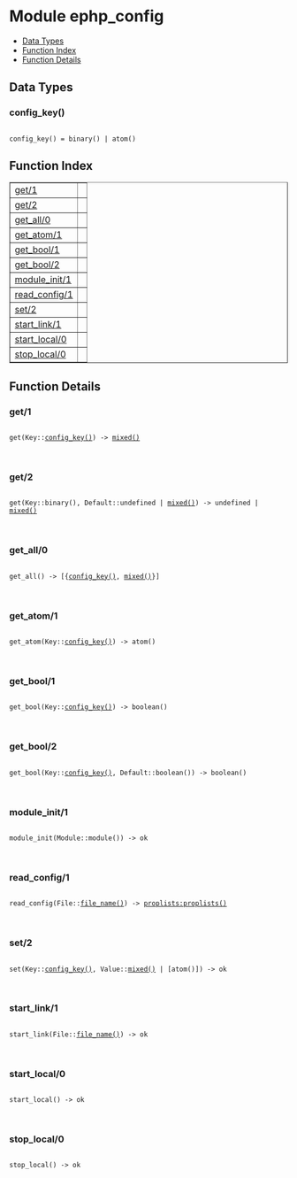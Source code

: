 

# Module ephp_config #
* [Data Types](#types)
* [Function Index](#index)
* [Function Details](#functions)

<a name="types"></a>

## Data Types ##




### <a name="type-config_key">config_key()</a> ###


<pre><code>
config_key() = binary() | atom()
</code></pre>

<a name="index"></a>

## Function Index ##


<table width="100%" border="1" cellspacing="0" cellpadding="2" summary="function index"><tr><td valign="top"><a href="#get-1">get/1</a></td><td></td></tr><tr><td valign="top"><a href="#get-2">get/2</a></td><td></td></tr><tr><td valign="top"><a href="#get_all-0">get_all/0</a></td><td></td></tr><tr><td valign="top"><a href="#get_atom-1">get_atom/1</a></td><td></td></tr><tr><td valign="top"><a href="#get_bool-1">get_bool/1</a></td><td></td></tr><tr><td valign="top"><a href="#get_bool-2">get_bool/2</a></td><td></td></tr><tr><td valign="top"><a href="#module_init-1">module_init/1</a></td><td></td></tr><tr><td valign="top"><a href="#read_config-1">read_config/1</a></td><td></td></tr><tr><td valign="top"><a href="#set-2">set/2</a></td><td></td></tr><tr><td valign="top"><a href="#start_link-1">start_link/1</a></td><td></td></tr><tr><td valign="top"><a href="#start_local-0">start_local/0</a></td><td></td></tr><tr><td valign="top"><a href="#stop_local-0">stop_local/0</a></td><td></td></tr></table>


<a name="functions"></a>

## Function Details ##

<a name="get-1"></a>

### get/1 ###

<pre><code>
get(Key::<a href="#type-config_key">config_key()</a>) -&gt; <a href="#type-mixed">mixed()</a>
</code></pre>
<br />

<a name="get-2"></a>

### get/2 ###

<pre><code>
get(Key::binary(), Default::undefined | <a href="#type-mixed">mixed()</a>) -&gt; undefined | <a href="#type-mixed">mixed()</a>
</code></pre>
<br />

<a name="get_all-0"></a>

### get_all/0 ###

<pre><code>
get_all() -&gt; [{<a href="#type-config_key">config_key()</a>, <a href="#type-mixed">mixed()</a>}]
</code></pre>
<br />

<a name="get_atom-1"></a>

### get_atom/1 ###

<pre><code>
get_atom(Key::<a href="#type-config_key">config_key()</a>) -&gt; atom()
</code></pre>
<br />

<a name="get_bool-1"></a>

### get_bool/1 ###

<pre><code>
get_bool(Key::<a href="#type-config_key">config_key()</a>) -&gt; boolean()
</code></pre>
<br />

<a name="get_bool-2"></a>

### get_bool/2 ###

<pre><code>
get_bool(Key::<a href="#type-config_key">config_key()</a>, Default::boolean()) -&gt; boolean()
</code></pre>
<br />

<a name="module_init-1"></a>

### module_init/1 ###

<pre><code>
module_init(Module::module()) -&gt; ok
</code></pre>
<br />

<a name="read_config-1"></a>

### read_config/1 ###

<pre><code>
read_config(File::<a href="#type-file_name">file_name()</a>) -&gt; <a href="proplists.md#type-proplists">proplists:proplists()</a>
</code></pre>
<br />

<a name="set-2"></a>

### set/2 ###

<pre><code>
set(Key::<a href="#type-config_key">config_key()</a>, Value::<a href="#type-mixed">mixed()</a> | [atom()]) -&gt; ok
</code></pre>
<br />

<a name="start_link-1"></a>

### start_link/1 ###

<pre><code>
start_link(File::<a href="#type-file_name">file_name()</a>) -&gt; ok
</code></pre>
<br />

<a name="start_local-0"></a>

### start_local/0 ###

<pre><code>
start_local() -&gt; ok
</code></pre>
<br />

<a name="stop_local-0"></a>

### stop_local/0 ###

<pre><code>
stop_local() -&gt; ok
</code></pre>
<br />

